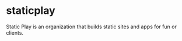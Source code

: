 staticplay
==========

Static Play is an organization that builds static sites and apps for fun or clients.
